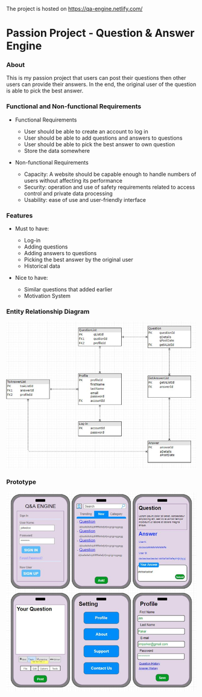 The project is hosted on https://qa-engine.netlify.com/

# Passion Project - Question & Answer Engine

### About

This is my passion project that users can post their questions then other users can provide their answers. In the end, the original user of the question is able to pick the best answer.

### Functional and Non-functional Requirements
- Functional Requirements
  - User should be able to create an account to log in
  - User should be able to add questions and answers to questions
  - User should be able to pick the best answer to own question
  - Store the data somewhere
  
- Non-functional Requirements
  - Capacity: A website should be capable enough to handle numbers of users without affecting its performance
  - Security: operation and use of safety requirements related to access control and private data processing
  - Usability: ease of use and user-friendly interface
  
### Features
 - Must to have:
   - Log-in
   - Adding questions
   - Adding answers to questions
   - Picking the best answer by the original user
   - Historical data
   
 - Nice to have:
   - Similar questions that added earlier
   - Motivation System
   
### Entity Relationship Diagram
![erd](./assets/qa_engine_erd.JPG)
### Prototype
![prototype](./assets/qa_engine_prototype.JPG)
